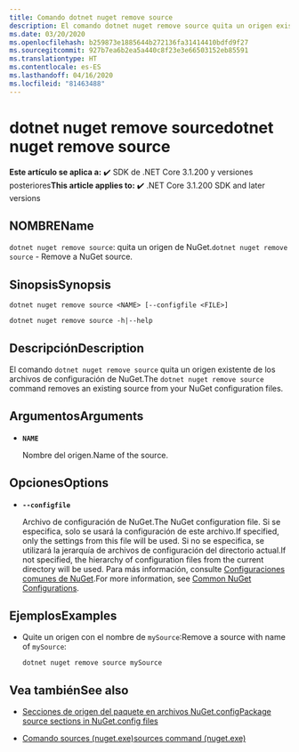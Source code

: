 ```yaml
---
title: Comando dotnet nuget remove source
description: El comando dotnet nuget remove source quita un origen existente de los archivos de configuración de NuGet.
ms.date: 03/20/2020
ms.openlocfilehash: b259873e1885644b272136fa31414410bdfd9f27
ms.sourcegitcommit: 927b7ea6b2ea5a440c8f23e3e66503152eb85591
ms.translationtype: HT
ms.contentlocale: es-ES
ms.lasthandoff: 04/16/2020
ms.locfileid: "81463488"
---
```

# <a name="dotnet-nuget-remove-source"></a><span data-ttu-id="5d078-103">dotnet nuget remove source</span><span class="sxs-lookup"><span data-stu-id="5d078-103">dotnet nuget remove source</span></span>

<span data-ttu-id="5d078-104">**Este artículo se aplica a:** ✔️ SDK de .NET Core 3.1.200 y versiones posteriores</span><span class="sxs-lookup"><span data-stu-id="5d078-104">**This article applies to:** ✔️ .NET Core 3.1.200 SDK and later versions</span></span>

## <a name="name"></a><span data-ttu-id="5d078-105">NOMBRE</span><span class="sxs-lookup"><span data-stu-id="5d078-105">Name</span></span>

<span data-ttu-id="5d078-106">`dotnet nuget remove source`: quita un origen de NuGet.</span><span class="sxs-lookup"><span data-stu-id="5d078-106">`dotnet nuget remove source` - Remove a NuGet source.</span></span>

## <a name="synopsis"></a><span data-ttu-id="5d078-107">Sinopsis</span><span class="sxs-lookup"><span data-stu-id="5d078-107">Synopsis</span></span>

```dotnetcli
dotnet nuget remove source <NAME> [--configfile <FILE>]

dotnet nuget remove source -h|--help
```

## <a name="description"></a><span data-ttu-id="5d078-108">Descripción</span><span class="sxs-lookup"><span data-stu-id="5d078-108">Description</span></span>

<span data-ttu-id="5d078-109">El comando `dotnet nuget remove source` quita un origen existente de los archivos de configuración de NuGet.</span><span class="sxs-lookup"><span data-stu-id="5d078-109">The `dotnet nuget remove source` command removes an existing source from your NuGet configuration files.</span></span>

## <a name="arguments"></a><span data-ttu-id="5d078-110">Argumentos</span><span class="sxs-lookup"><span data-stu-id="5d078-110">Arguments</span></span>

- **`NAME`**

  <span data-ttu-id="5d078-111">Nombre del origen.</span><span class="sxs-lookup"><span data-stu-id="5d078-111">Name of the source.</span></span>

## <a name="options"></a><span data-ttu-id="5d078-112">Opciones</span><span class="sxs-lookup"><span data-stu-id="5d078-112">Options</span></span>

- **`--configfile`**

  <span data-ttu-id="5d078-113">Archivo de configuración de NuGet.</span><span class="sxs-lookup"><span data-stu-id="5d078-113">The NuGet configuration file.</span></span> <span data-ttu-id="5d078-114">Si se especifica, solo se usará la configuración de este archivo.</span><span class="sxs-lookup"><span data-stu-id="5d078-114">If specified, only the settings from this file will be used.</span></span> <span data-ttu-id="5d078-115">Si no se especifica, se utilizará la jerarquía de archivos de configuración del directorio actual.</span><span class="sxs-lookup"><span data-stu-id="5d078-115">If not specified, the hierarchy of configuration files from the current directory will be used.</span></span> <span data-ttu-id="5d078-116">Para más información, consulte [Configuraciones comunes de NuGet](https://docs.microsoft.com/nuget/consume-packages/configuring-nuget-behavior).</span><span class="sxs-lookup"><span data-stu-id="5d078-116">For more information, see [Common NuGet Configurations](https://docs.microsoft.com/nuget/consume-packages/configuring-nuget-behavior).</span></span>

## <a name="examples"></a><span data-ttu-id="5d078-117">Ejemplos</span><span class="sxs-lookup"><span data-stu-id="5d078-117">Examples</span></span>

- <span data-ttu-id="5d078-118">Quite un origen con el nombre de `mySource`:</span><span class="sxs-lookup"><span data-stu-id="5d078-118">Remove a source with name of `mySource`:</span></span>

  ```dotnetcli
  dotnet nuget remove source mySource
  ```

## <a name="see-also"></a><span data-ttu-id="5d078-119">Vea también</span><span class="sxs-lookup"><span data-stu-id="5d078-119">See also</span></span>

- [<span data-ttu-id="5d078-120">Secciones de origen del paquete en archivos NuGet.config</span><span class="sxs-lookup"><span data-stu-id="5d078-120">Package source sections in NuGet.config files</span></span>](/nuget/reference/nuget-config-file#package-source-sections)

- [<span data-ttu-id="5d078-121">Comando sources (nuget.exe)</span><span class="sxs-lookup"><span data-stu-id="5d078-121">sources command (nuget.exe)</span></span>](/nuget/reference/cli-reference/cli-ref-sources)
